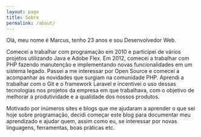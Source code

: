 ```yaml
---
layout: page
title: Sobre
permalink: /about/
---
```


Olá, meu nome é Marcus, tenho 23 anos e sou Desenvolvedor Web.

Comecei a trabalhar com programação em 2010 e participei de vários projetos utilizando Java e Adobe Flex.
Em 2012, comecei a trabalhar com PHP fazendo manutenção e implementando novas funcionalidades em um sistema legado. Passei a me interessar por Open Source e comecei a acompanhar as novidades que surgiam na comunidade PHP. Aprendi a trabalhar com o Git e o framework Laravel e incentivei o uso dessas tecnologias nos projetos da empresa em que trabalhava, com o objetivo de melhorar a produtividade e a qualidade dos nossos produtos.

Motivado por inúmeros sites e blogs que me ajudaram a aprender o que sei hoje sobre programação, decidi começar este blog para documentar meu aprendizado e ajudar quem, assim como eu, se interessar por novas linguagens, ferramentas, boas práticas etc.

